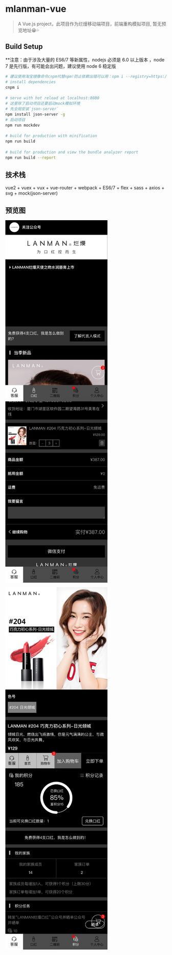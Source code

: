 # mlanman-vue

> A Vue.js project，此项目作为烂熳移动端项目，前端重构模拟项目, 暂无预览地址😁💦

## Build Setup
**注意：由于涉及大量的 ES6/7 等新属性，nodejs 必须是 6.0 以上版本 ，node 7 是先行版，有可能会出问题，建议使用 node 6 稳定版  
``` bash
# 建议使用淘宝镜像命令cnpm代替npm!防止依赖出错可以用：npm i --registry=https://registry.npm.taobao.org
# install dependencies
cnpm i

# serve with hot reload at localhost:8080
# 这里除了启动项目还要启动mock模拟环境
# 先全局安装`json-server`
npm install json-server -g
# 启动项目
npm run mockdev

# build for production with minification
npm run build

# build for production and view the bundle analyzer report
npm run build --report
```
## 技术栈
vue2 + vuex + vux + vue-router + webpack + ES6/7 + flex + sass + axios + svg + mock(json-server)
## 预览图

<img src="https://github.com/MiaolwArea/mlanman-of-vue/blob/master/preView/home.png" width = "319" height = "565" align=center />&emsp;<img src="https://github.com/MiaolwArea/mlanman-of-vue/blob/master/preView/shopcart.png" width = "319" height = "565" align=center />


<img src="https://github.com/MiaolwArea/mlanman-of-vue/blob/master/preView/goodsDetail.png" width = "319" height = "565" align=center />&emsp;<img src="https://github.com/MiaolwArea/mlanman-of-vue/blob/master/preView/userPoint.png" width = "319" height = "565" align=center />
